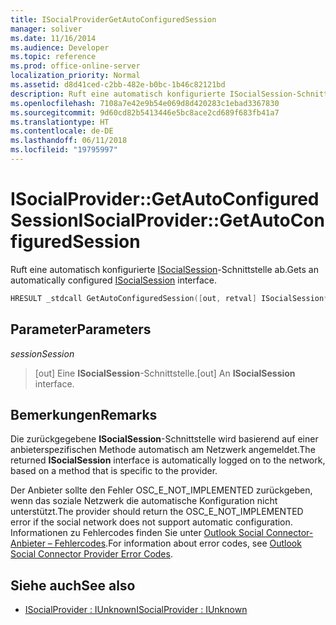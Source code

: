 ```yaml
---
title: ISocialProviderGetAutoConfiguredSession
manager: soliver
ms.date: 11/16/2014
ms.audience: Developer
ms.topic: reference
ms.prod: office-online-server
localization_priority: Normal
ms.assetid: d8d41ced-c2bb-482e-b0bc-1b46c82121bd
description: Ruft eine automatisch konfigurierte ISocialSession-Schnittstelle ab.
ms.openlocfilehash: 7108a7e42e9b54e069d8d420283c1ebad3367830
ms.sourcegitcommit: 9d60cd82b5413446e5bc8ace2cd689f683fb41a7
ms.translationtype: HT
ms.contentlocale: de-DE
ms.lasthandoff: 06/11/2018
ms.locfileid: "19795997"
---
```

# <a name="isocialprovidergetautoconfiguredsession"></a><span data-ttu-id="e532b-103">ISocialProvider::GetAutoConfiguredSession</span><span class="sxs-lookup"><span data-stu-id="e532b-103">ISocialProvider::GetAutoConfiguredSession</span></span>

<span data-ttu-id="e532b-104">Ruft eine automatisch konfigurierte [ISocialSession](isocialsessioniunknown.md)-Schnittstelle ab.</span><span class="sxs-lookup"><span data-stu-id="e532b-104">Gets an automatically configured [ISocialSession](isocialsessioniunknown.md) interface.</span></span> 
  
```cpp
HRESULT _stdcall GetAutoConfiguredSession([out, retval] ISocialSession** session);
```

## <a name="parameters"></a><span data-ttu-id="e532b-105">Parameter</span><span class="sxs-lookup"><span data-stu-id="e532b-105">Parameters</span></span>

<span data-ttu-id="e532b-106">_session_</span><span class="sxs-lookup"><span data-stu-id="e532b-106">_Session_</span></span>
  
> <span data-ttu-id="e532b-107">[out] Eine **ISocialSession**-Schnittstelle.</span><span class="sxs-lookup"><span data-stu-id="e532b-107">[out] An **ISocialSession** interface.</span></span> 
    
## <a name="remarks"></a><span data-ttu-id="e532b-108">Bemerkungen</span><span class="sxs-lookup"><span data-stu-id="e532b-108">Remarks</span></span>

<span data-ttu-id="e532b-109">Die zurückgegebene **ISocialSession**-Schnittstelle wird basierend auf einer anbieterspezifischen Methode automatisch am Netzwerk angemeldet.</span><span class="sxs-lookup"><span data-stu-id="e532b-109">The returned **ISocialSession** interface is automatically logged on to the network, based on a method that is specific to the provider.</span></span> 
  
<span data-ttu-id="e532b-110">Der Anbieter sollte den Fehler OSC_E_NOT_IMPLEMENTED zurückgeben, wenn das soziale Netzwerk die automatische Konfiguration nicht unterstützt.</span><span class="sxs-lookup"><span data-stu-id="e532b-110">The provider should return the OSC_E_NOT_IMPLEMENTED error if the social network does not support automatic configuration.</span></span> <span data-ttu-id="e532b-111">Informationen zu Fehlercodes finden Sie unter [Outlook Social Connector-Anbieter – Fehlercodes](outlook-social-connector-provider-error-codes.md).</span><span class="sxs-lookup"><span data-stu-id="e532b-111">For information about error codes, see [Outlook Social Connector Provider Error Codes](outlook-social-connector-provider-error-codes.md).</span></span>
  
## <a name="see-also"></a><span data-ttu-id="e532b-112">Siehe auch</span><span class="sxs-lookup"><span data-stu-id="e532b-112">See also</span></span>

- [<span data-ttu-id="e532b-113">ISocialProvider : IUnknown</span><span class="sxs-lookup"><span data-stu-id="e532b-113">ISocialProvider : IUnknown</span></span>](isocialprovideriunknown.md)

